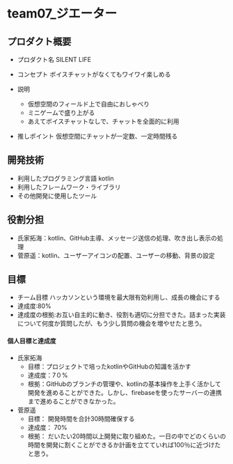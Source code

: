 # team07_ジエーター

## プロダクト概要
- プロダクト名
SILENT LIFE

- コンセプト
ボイスチャットがなくてもワイワイ楽しめる

- 説明
  - 仮想空間のフィールド上で自由におしゃべり
  - ミニゲームで盛り上がる
  - あえてボイスチャットなしで、チャットを全面的に利用

- 推しポイント
仮想空間にチャットが一定数、一定時間残る

## 開発技術
- 利用したプログラミング言語
kotlin
- 利用したフレームワーク・ライブラリ
- その他開発に使用したツール

## 役割分担
- 氏家拓海：kotlin、GitHub主導、メッセージ送信の処理、吹き出し表示の処理
- 菅原遥：kotlin、ユーザーアイコンの配置、ユーザーの移動、背景の設定


## 目標
- チーム目標
ハッカソンという環境を最大限有効利用し、成長の機会にする
- 達成度:80%
- 達成度の根拠:お互い自主的に動き、役割も適切に分担できた。詰まった実装について何度か質問したが、もう少し質問の機会を増やせたと思う。

#### 個人目標と達成度
- 氏家拓海
  - 目標：プロジェクトで培ったkotlinやGitHubの知識を活かす
  - 達成度：7０%
  - 根拠：GitHubのブランチの管理や、kotlinの基本操作を上手く活かして開発を進めることができた。しかし、firebaseを使ったサーバーの連携まで進めることができなかった。  
- 菅原遥  
  - 目標：  開発時間を合計30時間確保する
  - 達成度： 70%
  - 根拠：  だいたい20時間以上開発に取り組めた。一日の中でどのくらいの時間を開発に割くことができるか計画を立てていれば100％に近づけたと思う。
